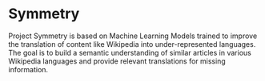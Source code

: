 # Symmetry
Project Symmetry is based on Machine Learning Models trained to improve the translation of content like Wikipedia into under-represented languages. The goal is to build a semantic understanding of similar articles in various Wikipedia languages and provide relevant translations for missing information.
